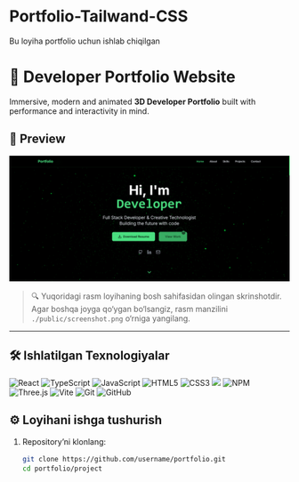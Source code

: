 # Portfolio-Tailwand-CSS
Bu loyiha portfolio uchun ishlab chiqilgan

# 🚀 Developer Portfolio Website

Immersive, modern and animated **3D Developer Portfolio** built with performance and interactivity in mind.

## 📸 Preview


![Preview](./project/public/f11.png)




> 🔍 Yuqoridagi rasm loyihaning bosh sahifasidan olingan skrinshotdir. Agar boshqa joyga qo‘ygan bo‘lsangiz, rasm manzilini `./public/screenshot.png` o‘rniga yangilang.

---

## 🛠 Ishlatilgan Texnologiyalar

<div align="left">

<img src="https://cdn.jsdelivr.net/gh/devicons/devicon/icons/react/react-original.svg" height="40" alt="React" title="React"/>
<img src="https://cdn.jsdelivr.net/gh/devicons/devicon/icons/typescript/typescript-original.svg" height="40" alt="TypeScript" title="TypeScript"/>
<img src="https://cdn.jsdelivr.net/gh/devicons/devicon/icons/javascript/javascript-original.svg" height="40" alt="JavaScript" title="JavaScript"/>
<img src="https://cdn.jsdelivr.net/gh/devicons/devicon/icons/html5/html5-original.svg" height="40" alt="HTML5" title="HTML5"/>
<img src="https://cdn.jsdelivr.net/gh/devicons/devicon/icons/css3/css3-original.svg" height="40" alt="CSS3" title="CSS3"/>
<img src="https://raw.githubusercontent.com/tailwindlabs/tailwindcss/HEAD/.github/logo-light.svg" height="40" />
<img src="https://cdn.jsdelivr.net/gh/devicons/devicon/icons/npm/npm-original-wordmark.svg" height="40" alt="NPM" title="NPM"/>
<img src="https://cdn.jsdelivr.net/gh/devicons/devicon/icons/threejs/threejs-original.svg" height="40" alt="Three.js" title="Three.js"/>
<img src="https://vitejs.dev/logo.svg" height="40" alt="Vite" title="Vite" />
<img src="https://cdn.jsdelivr.net/gh/devicons/devicon/icons/git/git-original.svg" height="40" alt="Git" title="Git"/>
<img src="https://cdn.jsdelivr.net/gh/devicons/devicon/icons/github/github-original.svg" height="40" alt="GitHub" title="GitHub"/>

</div>


## ⚙️ Loyihani ishga tushurish

1. Repository’ni klonlang:
   ```bash
   git clone https://github.com/username/portfolio.git
   cd portfolio/project
